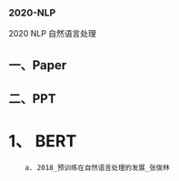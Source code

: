 ### 2020-NLP
2020 NLP 自然语言处理

## 一、Paper



## 二、PPT

#    1、 BERT
    
        a. 2018_预训练在自然语言处理的发展_张俊林